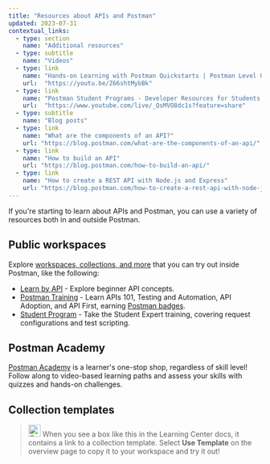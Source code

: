 ```yaml
---
title: "Resources about APIs and Postman"
updated: 2023-07-31
contextual_links:
  - type: section
    name: "Additional resources"
  - type: subtitle
    name: "Videos"
  - type: link
    name: "Hands-on Learning with Postman Quickstarts | Postman Level Up"
    url:  "https://youtu.be/Z66shtMybBk"
  - type: link
    name: "Postman Student Programs - Developer Resources for Students by Students!"
    url:  "https://www.youtube.com/live/_QsMVO8dc1s?feature=share"
  - type: subtitle
    name: "Blog posts"
  - type: link
    name: "What are the components of an API?"
    url: "https://blog.postman.com/what-are-the-components-of-an-api/"
  - type: link
    name: "How to build an API"
    url: "https://blog.postman.com/how-to-build-an-api/"
  - type: link
    name: "How to create a REST API with Node.js and Express"
    url: "https://blog.postman.com/how-to-create-a-rest-api-with-node-js-and-express/"
---
```


If you're starting to learn about APIs and Postman, you can use a variety of resources both in and outside Postman.

## Public workspaces

Explore [workspaces, collections, and more](https://www.postman.com/explore) that you can try out inside Postman, like the following:

* [Learn by API](https://www.postman.com/postman/workspace/published-postman-templates/collection/9065401-ff29b3be-af69-4442-91e0-c1158b620fc2?ctx=documentation) - Explore beginner API concepts.
* [Postman Training](https://www.postman.com/postman/workspace/postman-galaxy-training/overview) - Learn APIs 101, Testing and Automation, API Adoption, and API First, earning [Postman badges](https://badgr.com/public/issuers/BC0x4AQaQPC7lFilsBP_tQ/badges).
* [Student Program](https://www.postman.com/postman/workspace/postman-student-program/overview) - Take the Student Expert training, covering request configurations and test scripting.

## Postman Academy

[Postman Academy](https://academy.postman.com/) is a learner's one-stop shop, regardless of skill level! Follow along to video-based learning paths and assess your skills with quizzes and hands-on challenges.

## Collection templates

> <img alt="Collections icon" src="https://assets.postman.com/postman-docs/Collections.png#icon" width="24px"> When you see a box like this in the Learning Center docs, it contains a link to a collection template. Select **Use Template** on the overview page to copy it to your workspace and try it out!
